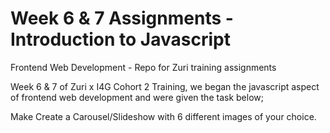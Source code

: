 # Week 6 & 7 Assignments - Introduction to Javascript
Frontend Web Development - Repo for Zuri training assignments

Week 6 & 7 of Zuri x I4G Cohort 2 Training, we began the javascript aspect of frontend web development and were given the task below;

Make Create a Carousel/Slideshow with 6 different images of  your choice.
